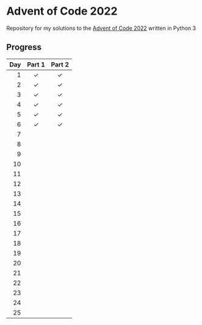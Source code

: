 # Advent of Code 2022

Repository for my solutions to the [Advent of Code 2022](https://adventofcode.com/2022 "Advent of Code 2022 Startpage") written in Python 3

## Progress

| Day | Part 1 | Part 2 |
| --: | :----: | :----: |
|   1 |      ✓ |      ✓ |
|   2 |      ✓ |      ✓ |
|   3 |      ✓ |      ✓ |
|   4 |      ✓ |      ✓ |
|   5 |      ✓ |      ✓ |
|   6 |      ✓ |      ✓ |
|   7 |        |        |
|   8 |        |        |
|   9 |        |        |
|  10 |        |        |
|  11 |        |        |
|  12 |        |        |
|  13 |        |        |
|  14 |        |        |
|  15 |        |        |
|  16 |        |        |
|  17 |        |        |
|  18 |        |        |
|  19 |        |        |
|  20 |        |        |
|  21 |        |        |
|  22 |        |        |
|  23 |        |        |
|  24 |        |        |
|  25 |        |        |
